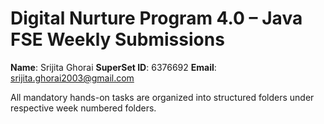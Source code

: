 # Digital Nurture Program 4.0 – Java FSE Weekly Submissions 

**Name**: Srijita Ghorai 
**SuperSet ID**: 6376692
**Email**: srijita.ghorai2003@gmail.com



All mandatory hands-on tasks are organized into structured folders under respective week numbered folders.


